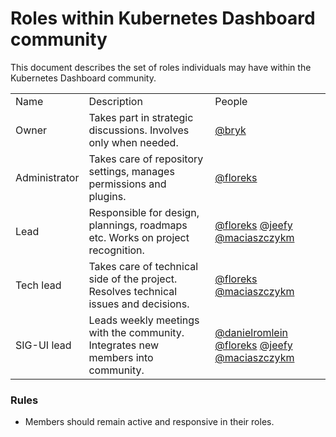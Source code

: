 # Roles within Kubernetes Dashboard community

This document describes the set of roles individuals may have within the Kubernetes Dashboard community.

<table>
  <tr>
    <td>Name</td>
    <td>Description</td>
    <td>People</td>
  </tr>
  
  <tr>
    <td>Owner</td>
    <td>Takes part in strategic discussions. Involves only when needed.</td>
    <td><a href="https://github.com/bryk">@bryk</a></td>
    </tr>
  
  <tr>
    <td>Administrator</td>
    <td>Takes care of repository settings, manages permissions and plugins.</td>
    <td><a href="https://github.com/floreks">@floreks</a></td>
  </tr>
  
  <tr>
    <td>Lead</td>
    <td>Responsible for design, plannings, roadmaps etc. Works on project recognition.</td>
    <td>
      <a href="https://github.com/floreks">@floreks</a>
      <a href="https://github.com/jeefy">@jeefy</a>
      <a href="https://github.com/maciaszczykm">@maciaszczykm</a>
    </td>
  </tr>
   
  <tr>
    <td>Tech lead</td>
    <td>Takes care of technical side of the project. Resolves technical issues and decisions.</td>
    <td>
      <a href="https://github.com/floreks">@floreks</a>
      <a href="https://github.com/maciaszczykm">@maciaszczykm</a>
    </td>
  </tr>
  
  <tr>
    <td>SIG-UI lead</td>
    <td>Leads weekly meetings with the community. Integrates new members into community.</td>
    <td>
      <a href="https://github.com/danielromlein">@danielromlein</a>
      <a href="https://github.com/floreks">@floreks</a>
      <a href="https://github.com/jeefy">@jeefy</a>
      <a href="https://github.com/maciaszczykm">@maciaszczykm</a>
    </td>
  </tr>

</table>

### Rules

- Members should remain active and responsive in their roles.
